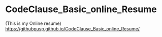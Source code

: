 # CodeClause_Basic_online_Resume

(This is my Online resume) https://githubpusp.github.io/CodeClause_Basic_online_Resume/
